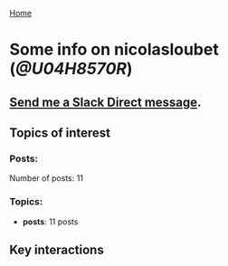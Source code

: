 [Home](https://kelu124.github.io/echommunity/)

# Some info on __nicolasloubet__ (_@U04H8570R_)


## [Send me a Slack Direct message](https://echopen.slack.com/messages/@nicolasloubet/).

## Topics of interest

### Posts: 

Number of posts: 11

### Topics:

* __posts__: 11 posts

## Key interactions 

